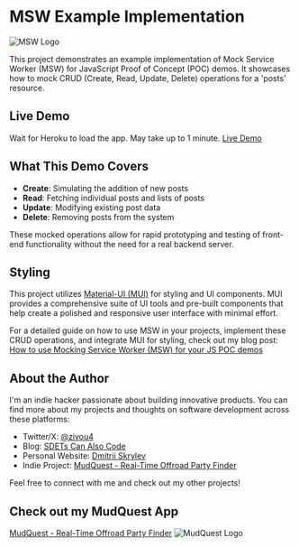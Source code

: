 # MSW Example Implementation

![MSW Logo](https://mswjs.io/_astro/msw.d6PiRO0h.svg)

This project demonstrates an example implementation of Mock Service Worker (MSW) for JavaScript Proof of Concept (POC) demos. It showcases how to mock CRUD (Create, Read, Update, Delete) operations for a 'posts' resource.

## Live Demo
Wait for Heroku to load the app. May take up to 1 minute.
[Live Demo](https://msw-for-demos-1bf324cd6a86.herokuapp.com/)

## What This Demo Covers

- **Create**: Simulating the addition of new posts
- **Read**: Fetching individual posts and lists of posts
- **Update**: Modifying existing post data
- **Delete**: Removing posts from the system

These mocked operations allow for rapid prototyping and testing of front-end functionality without the need for a real backend server.

## Styling

This project utilizes [Material-UI (MUI)](https://mui.com/) for styling and UI components. MUI provides a comprehensive suite of UI tools and pre-built components that help create a polished and responsive user interface with minimal effort.

For a detailed guide on how to use MSW in your projects, implement these CRUD operations, and integrate MUI for styling, check out my blog post:
[How to use Mocking Service Worker (MSW) for your JS POC demos](INSERT_LINK_HERE)

## About the Author

I'm an indie hacker passionate about building innovative products. You can find more about my projects and thoughts on software development across these platforms:

- Twitter/X: [@zivou4](https://x.com/zivou4)
- Blog: [SDETs Can Also Code](https://skrdev.hashnode.dev/)
- Personal Website: [Dmitrii Skrylev](https://www.skrdev.com/)
- Indie Project: [MudQuest - Real-Time Offroad Party Finder](https://www.mud-quest.com/)

Feel free to connect with me and check out my other projects!

## Check out my MudQuest App
[MudQuest - Real-Time Offroad Party Finder](https://www.mud-quest.com/)
![MudQuest Logo](https://framerusercontent.com/images/wj24E3UsusFvTRzBV4NhcDFPw.png?scale-down-to=2048)
